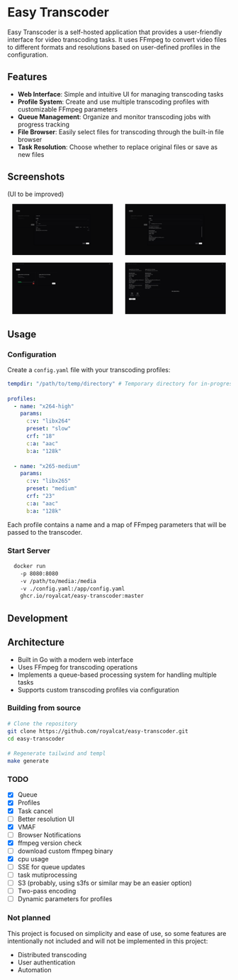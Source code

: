 # Easy Transcoder

Easy Transcoder is a self-hosted application that provides a user-friendly interface for video transcoding tasks. It uses FFmpeg to convert video files to different formats and resolutions based on user-defined profiles in the configuration.

## Features

- **Web Interface**: Simple and intuitive UI for managing transcoding tasks
- **Profile System**: Create and use multiple transcoding profiles with customizable FFmpeg parameters
- **Queue Management**: Organize and monitor transcoding jobs with progress tracking
- **File Browser**: Easily select files for transcoding through the built-in file browser
- **Task Resolution**: Choose whether to replace original files or save as new files

## Screenshots

(UI to be improved)

<p align="center">
  <img alt="File Browser" src=".github/media/file-browser.png" width="45%">
&nbsp; &nbsp; &nbsp;
  <img alt="File Selector" src=".github/media/file-selector.png" width="45%">
</p>
<p align="center">
  <img alt="Queue" src=".github/media/queue.png" width="45%">
&nbsp; &nbsp; &nbsp;
  <img alt="Resolver" src=".github/media/resolver.png" width="45%">
</p>

## Usage

### Configuration

Create a `config.yaml` file with your transcoding profiles:

```yaml
tempdir: "/path/to/temp/directory" # Temporary directory for in-progress transcodes

profiles:
  - name: "x264-high"
    params:
      c:v: "libx264"
      preset: "slow"
      crf: "18"
      c:a: "aac"
      b:a: "128k"

  - name: "x265-medium"
    params:
      c:v: "libx265"
      preset: "medium"
      crf: "23"
      c:a: "aac"
      b:a: "128k"
```

Each profile contains a name and a map of FFmpeg parameters that will be passed to the transcoder.

### Start Server

```bash
  docker run
    -p 8080:8080
    -v /path/to/media:/media
    -v ./config.yaml:/app/config.yaml
    ghcr.io/royalcat/easy-transcoder:master
```

## Development

## Architecture

- Built in Go with a modern web interface
- Uses FFmpeg for transcoding operations
- Implements a queue-based processing system for handling multiple tasks
- Supports custom transcoding profiles via configuration

### Building from source

```bash
# Clone the repository
git clone https://github.com/royalcat/easy-transcoder.git
cd easy-transcoder

# Regenerate tailwind and templ
make generate
```

### TODO

- [x] Queue
- [x] Profiles
- [x] Task cancel
- [ ] Better resolution UI
- [x] VMAF
- [ ] Browser Notifications
- [x] ffmpeg version check
- [ ] download custom ffmpeg binary
- [x] cpu usage
- [ ] SSE for queue updates
- [ ] task mutiprocessing
- [ ] S3 (probably, using s3fs or similar may be an easier option)
- [ ] Two-pass encoding
- [ ] Dynamic parameters for profiles

### Not planned

This project is focused on simplicity and ease of use, so some features are intentionally not included and will not be implemented in this project:

- Distributed transcoding
- User authentication
- Automation
